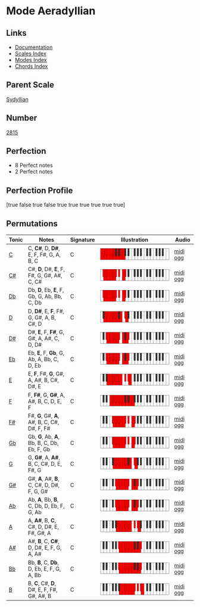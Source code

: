 # Mode Aeradyllian

## Links

- [Documentation](index.md)
- [Scales Index](Scales.md)
- [Modes Index](Modes.md)
- [Chords Index](Chords.md)

## Parent Scale

[Sydyllian](ScaleSydyllian.md)

## Number

[2815](https://ianring.com/musictheory/scales/2815)

## Perfection

- 8 Perfect notes
- 2 Perfect notes

## Perfection Profile

[true false true false true true true true true true]

## Permutations

| Tonic | Notes | Signature | Illustration | Audio |
|-------|-------|-----------|--------------|-------|
| [C](ModeCNaturalAeradyllian.md) | C, **C#**, D, **D#**, E, F, F#, G, A, B, C | C | ![CNaturalAeradyllian](ModeCNaturalAeradyllian.png) | [midi](ModeCNaturalAeradyllian.mid) [ogg](ModeCNaturalAeradyllian.ogg) |
| [C#](ModeCSharpAeradyllian.md) | C#, **D**, D#, **E**, F, F#, G, G#, A#, C, C# | C | ![CSharpAeradyllian](ModeCSharpAeradyllian.png) | [midi](ModeCSharpAeradyllian.mid) [ogg](ModeCSharpAeradyllian.ogg) |
| [Db](ModeDFlatAeradyllian.md) | Db, **D**, Eb, **E**, F, Gb, G, Ab, Bb, C, Db | C | ![DFlatAeradyllian](ModeDFlatAeradyllian.png) | [midi](ModeDFlatAeradyllian.mid) [ogg](ModeDFlatAeradyllian.ogg) |
| [D](ModeDNaturalAeradyllian.md) | D, **D#**, E, **F**, F#, G, G#, A, B, C#, D | C | ![DNaturalAeradyllian](ModeDNaturalAeradyllian.png) | [midi](ModeDNaturalAeradyllian.mid) [ogg](ModeDNaturalAeradyllian.ogg) |
| [D#](ModeDSharpAeradyllian.md) | D#, **E**, F, **F#**, G, G#, A, A#, C, D, D# | C | ![DSharpAeradyllian](ModeDSharpAeradyllian.png) | [midi](ModeDSharpAeradyllian.mid) [ogg](ModeDSharpAeradyllian.ogg) |
| [Eb](ModeEFlatAeradyllian.md) | Eb, **E**, F, **Gb**, G, Ab, A, Bb, C, D, Eb | C | ![EFlatAeradyllian](ModeEFlatAeradyllian.png) | [midi](ModeEFlatAeradyllian.mid) [ogg](ModeEFlatAeradyllian.ogg) |
| [E](ModeENaturalAeradyllian.md) | E, **F**, F#, **G**, G#, A, A#, B, C#, D#, E | C | ![ENaturalAeradyllian](ModeENaturalAeradyllian.png) | [midi](ModeENaturalAeradyllian.mid) [ogg](ModeENaturalAeradyllian.ogg) |
| [F](ModeFNaturalAeradyllian.md) | F, **F#**, G, **G#**, A, A#, B, C, D, E, F | C | ![FNaturalAeradyllian](ModeFNaturalAeradyllian.png) | [midi](ModeFNaturalAeradyllian.mid) [ogg](ModeFNaturalAeradyllian.ogg) |
| [F#](ModeFSharpAeradyllian.md) | F#, **G**, G#, **A**, A#, B, C, C#, D#, F, F# | C | ![FSharpAeradyllian](ModeFSharpAeradyllian.png) | [midi](ModeFSharpAeradyllian.mid) [ogg](ModeFSharpAeradyllian.ogg) |
| [Gb](ModeGFlatAeradyllian.md) | Gb, **G**, Ab, **A**, Bb, B, C, Db, Eb, F, Gb | C | ![GFlatAeradyllian](ModeGFlatAeradyllian.png) | [midi](ModeGFlatAeradyllian.mid) [ogg](ModeGFlatAeradyllian.ogg) |
| [G](ModeGNaturalAeradyllian.md) | G, **G#**, A, **A#**, B, C, C#, D, E, F#, G | C | ![GNaturalAeradyllian](ModeGNaturalAeradyllian.png) | [midi](ModeGNaturalAeradyllian.mid) [ogg](ModeGNaturalAeradyllian.ogg) |
| [G#](ModeGSharpAeradyllian.md) | G#, **A**, A#, **B**, C, C#, D, D#, F, G, G# | C | ![GSharpAeradyllian](ModeGSharpAeradyllian.png) | [midi](ModeGSharpAeradyllian.mid) [ogg](ModeGSharpAeradyllian.ogg) |
| [Ab](ModeAFlatAeradyllian.md) | Ab, **A**, Bb, **B**, C, Db, D, Eb, F, G, Ab | C | ![AFlatAeradyllian](ModeAFlatAeradyllian.png) | [midi](ModeAFlatAeradyllian.mid) [ogg](ModeAFlatAeradyllian.ogg) |
| [A](ModeANaturalAeradyllian.md) | A, **A#**, B, **C**, C#, D, D#, E, F#, G#, A | C | ![ANaturalAeradyllian](ModeANaturalAeradyllian.png) | [midi](ModeANaturalAeradyllian.mid) [ogg](ModeANaturalAeradyllian.ogg) |
| [A#](ModeASharpAeradyllian.md) | A#, **B**, C, **C#**, D, D#, E, F, G, A, A# | C | ![ASharpAeradyllian](ModeASharpAeradyllian.png) | [midi](ModeASharpAeradyllian.mid) [ogg](ModeASharpAeradyllian.ogg) |
| [Bb](ModeBFlatAeradyllian.md) | Bb, **B**, C, **Db**, D, Eb, E, F, G, A, Bb | C | ![BFlatAeradyllian](ModeBFlatAeradyllian.png) | [midi](ModeBFlatAeradyllian.mid) [ogg](ModeBFlatAeradyllian.ogg) |
| [B](ModeBNaturalAeradyllian.md) | B, **C**, C#, **D**, D#, E, F, F#, G#, A#, B | C | ![BNaturalAeradyllian](ModeBNaturalAeradyllian.png) | [midi](ModeBNaturalAeradyllian.mid) [ogg](ModeBNaturalAeradyllian.ogg) |
